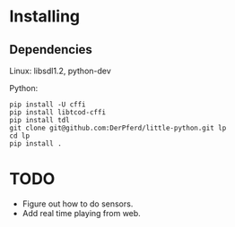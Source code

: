 # Installing

## Dependencies
Linux: libsdl1.2, python-dev

Python:
```
pip install -U cffi
pip install libtcod-cffi
pip install tdl
git clone git@github.com:DerPferd/little-python.git lp
cd lp
pip install .
```

# TODO
 - Figure out how to do sensors.
 - Add real time playing from web.
